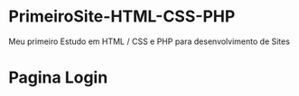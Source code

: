 # PrimeiroSite-HTML-CSS-PHP
Meu primeiro Estudo em HTML / CSS e PHP para desenvolvimento de Sites

# Pagina Login
